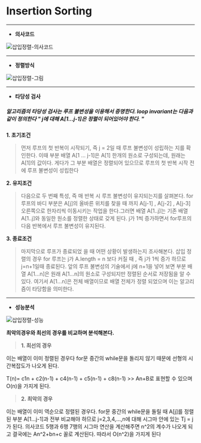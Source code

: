 # Insertion Sorting
----
- **의사코드**

![삽입정렬-의사코드](https://user-images.githubusercontent.com/70448161/92952926-c0349080-f49b-11ea-9878-9413450057af.PNG)

----
- **정렬방식**

![삽입정렬-그림](https://user-images.githubusercontent.com/70448161/92952941-c6c30800-f49b-11ea-80a0-fa4ad60881a8.PNG)

----
- **타당성 검사**

##### 알고리즘의 타당성 검사는 루프 불변성을 이용해서 증명한다. loop invariant는 다음과 같이 정의한다 " j에 대해 A[1...j-1]은 정렬이 되어있어야 한다. "

**1. 초기조건**
>먼저 루프의 첫 반복이 시작되기, 즉 j = 2일 때 루프 불변성이 성립하는 지를 확인한다. 이때 부분 배열 A[1 ... j-1]은 A[1] 한개의 원소로 구성되는데, 원래는 A[1]의 값이다. 게다가 그 부분 배열은 정렬되어 있으므로 루프의 첫 반복 시작 전에 루프 불변성이 성립한다

**2. 유지조건**
> 다음으로 두 번째 특성, 즉 매 반복 시 루프 불변성이 유지되는지를 살펴본다. for 루프의 바디 부분은 A[j]의 올바른 위치를 찾을 때 까지 A[j-1] , A[j-2] , A[j-3] 오른쪽으로 한자리씩 이동시키는 작업을 한다.그러면 배열 A[1..j]는 기존 배열 A[1..j]와 동일한 원소를 정렬한 상태로 갖게 된다. j가 1씩 증가하면서 for루프의 다음 반복에서 루프 불변성이 유지된다.

**3. 종료조건**
> 마지막으로 루프가 종료되었 을 때 어떤 상황이 발생하는지 조사해본다. 삽입 정렬의 경우 for 루프는 j가 A.length = n 보다 커질 때 , 즉 j가 1씩 증가 하므로 j=n+1일때 종료된다. 앞의 루프 불변성의 기술에서 j에 n+1을 넣어 보면 부분 배열 A[1...n]은 원래 A[1...n]의 원소로 구성되지만 정렬된 순서로 저장됨을 알 수 있다. 여기서 A[1...n]은 전체 배열이므로 배열 전체가 정렬 되었으며 이는 알고리즘이 타당함을 의미한다.

----
- **성능분석**

![삽입정렬-성능](https://user-images.githubusercontent.com/70448161/92954883-2ec71d80-f49f-11ea-8c9a-9395ef117e08.PNG)

**최악의경우와 최선의 경우를 비교하며 분석해본다.**
>**1. 최선의 경우**

이는 배열이 이미 정렬된 경우다 for문 중간의 while문을 돌리지 않기 때문에 선형의 시간복잡도가 나오게 된다.

T(n)= c1n + c2(n-1) + c4(n-1) + c5(n-1) + c8(n-1) >> An+B로 표현할 수 있으며 O(n)을 가지게 된다.

>**2. 최악의 경우**

이는 배열이 이미 역순으로 정렬된 경우다. for문 중간의 while문을 돌릴 때 A[j]를 정렬된 부분 A[1...j-1]과 전부 비교해야 하므로 j=2,3,4,...,n에 대해 시그마 안에 있는 Tj = j가 된다. 의사코드 5행과 6행 7행의 시그마 연산을 계산해주면 n^2의 계수가 나오게 되고 결국에는 An^2+bn+c 꼴로 계산된다. 따라서 O(n^2)을 가지게 된다



